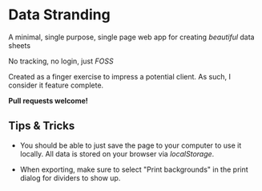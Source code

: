 # Data Stranding

A minimal, single purpose, single page web app for creating _beautiful_ data sheets

No tracking, no login, just _FOSS_

Created as a finger exercise to impress a potential client. As such, I consider it feature complete. 

__Pull requests welcome!__

## Tips & Tricks

* You should be able to just save the page to your computer to use it locally. All data is stored on your browser via _localStorage_.

* When exporting, make sure to select "Print backgrounds" in the print dialog for dividers to show up. 